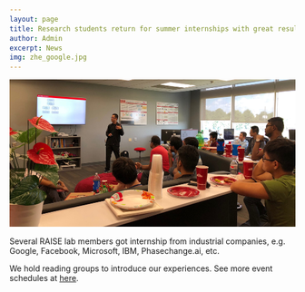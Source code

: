 ```yaml
---
layout: page
title: Research students return for summer internships with great results
author: Admin
excerpt: News
img: zhe_google.jpg
---
```

<img src="/img/zhe_google.jpg" alt="Zhe google" height="260">

Several RAISE lab members got internship from industrial companies, e.g. Google, Facebook, Microsoft, IBM, Phasechange.ai, etc.


We hold reading groups to introduce our experiences. See more event schedules at [here]({{site.url}}/events).
